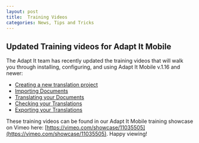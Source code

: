 ```yaml
---
layout: post
title:  Training Videos
categories: News, Tips and Tricks
---
```


## Updated Training videos for Adapt It Mobile

The Adapt It team has recently updated the training videos that will walk you through installing, configuring, and using Adapt It Mobile v.1.16 and newer:

- [Creating a new translation project](https://vimeo.com/923013861)
- [Importing Documents](https://vimeo.com/923019424)
- [Translating your Documents](https://vimeo.com/923022890)
- [Checking your Translations](https://vimeo.com/923027149)
- [Exporting your Translations](https://vimeo.com/923028924)


These training videos can be found in our Adapt It Mobile training showcase on Vimeo here: [https://vimeo.com/showcase/11035505](https://vimeo.com/showcase/11035505). Happy viewing!
